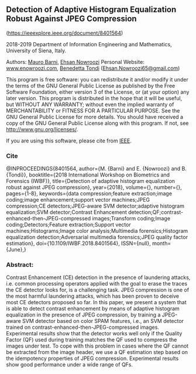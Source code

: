 ## Detection of Adaptive Histogram Equalization Robust Against JPEG Compression

(https://ieeexplore.ieee.org/document/8401564)

2018-2019 Department of Information Engineering and Mathematics, University of Siena, Italy.

Authors:  [Mauro Barni](https://scholar.google.it/citations?hl=en&user=ntRScY8AAAAJ), [Ehsan Nowroozi](https://scholar.google.com/citations?user=C0bNkP8AAAAJ&hl=en) Personal Website: www.enowroozi.com, [Benedetta Tondi](https://scholar.google.it/citations?hl=en&user=xpNEfq4AAAAJ)
(Ehsan.Nowroozi65@gmail.com)

This program is free software: you can redistribute it and/or modify it under the terms of the GNU General Public License as published by the Free Software Foundation, either version 3 of the License, or (at your option) any later version. This program is distributed in the hope that it will be useful, but WITHOUT ANY WARRANTY; without even the implied warranty of MERCHANTABILITY or FITNESS FOR A PARTICULAR PURPOSE.  See the GNU General Public License for more details. You should have received a copy of the GNU General Public License along with this program. If not, see <http://www.gnu.org/licenses/>.

If you are using this software, please cite from [IEEE](https://ieeexplore.ieee.org/document/8401564).

### Cite
@INPROCEEDINGS{8401564,
author={M. {Barni} and E. {Nowroozi} and B. {Tondi}},
booktitle={2018 International Workshop on Biometrics and Forensics (IWBF)},
title={Detection of adaptive histogram equalization robust against JPEG compression},
year={2018},
volume={},
number={},
pages={1-8},
keywords={data compression;feature extraction;image coding;image enhancement;support vector machines;JPEG compression;CE detectors;JPEG-aware SVM detector;adaptive histogram equalization;SVM detector;Contrast Enhancement detection;QF;contrast-enhanced-then-JPEG-compressed images;Transform coding;Image coding;Detectors;Feature extraction;Support vector machines;Histograms;Image color analysis;Multimedia forensics;Histogram equalization detection;Adversarial multimedia forensics;JPEG quality factor estimation},
doi={10.1109/IWBF.2018.8401564},
ISSN={null},
month={June},}

### Abstract:
Contrast Enhancement (CE) detection in the presence of laundering attacks, i.e. common processing operators applied with the goal to erase the traces the CE detector looks for, is a challenging task. JPEG compression is one of the most harmful laundering attacks, which has been proven to deceive most CE detectors proposed so far. In this paper, we present a system that is able to detect contrast enhancement by means of adaptive histogram equalization in the presence of JPEG compression, by training a JPEG-aware SVM detector based on color SPAM features, i.e., an SVM detector trained on contrast-enhanced-then-JPEG-compressed images. Experimental results show that the detector works well only if the Quality Factor (QF) used during training matches the QF used to compress the images under test. To cope with this problem in cases where the QF cannot be extracted from the image header, we use a QF estimation step based on the idempotency properties of JPEG compression. Experimental results show good performance under a wide range of QFs.


